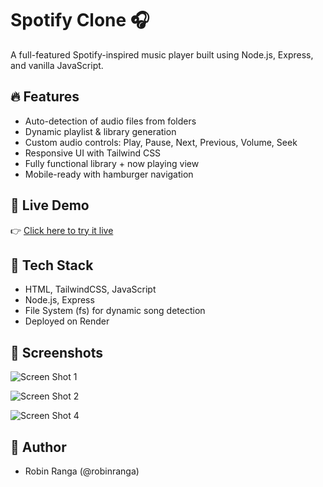 # Spotify Clone 🎧
A full-featured Spotify-inspired music player built using Node.js, Express, and vanilla JavaScript.

## 🔥 Features
- Auto-detection of audio files from folders
- Dynamic playlist & library generation
- Custom audio controls: Play, Pause, Next, Previous, Volume, Seek
- Responsive UI with Tailwind CSS
- Fully functional library + now playing view
- Mobile-ready with hamburger navigation

## 🚀 Live Demo
👉 [Click here to try it live](https://spotify-q1lc.onrender.com)

## 🧰 Tech Stack
- HTML, TailwindCSS, JavaScript
- Node.js, Express
- File System (fs) for dynamic song detection
- Deployed on Render

## 📸 Screenshots

![Screen Shot 1](https://github.com/user-attachments/assets/780eb46f-28c7-4b5e-9780-72af65c49827)

![Screen Shot 2](https://github.com/user-attachments/assets/61a9a18f-9f21-483a-b53a-18d37038aef8)

![Screen Shot 4](https://github.com/user-attachments/assets/17e9a7d1-7aaf-4253-aee4-21b73b588cdf)

## 🤘 Author
- Robin Ranga (@robinranga)
